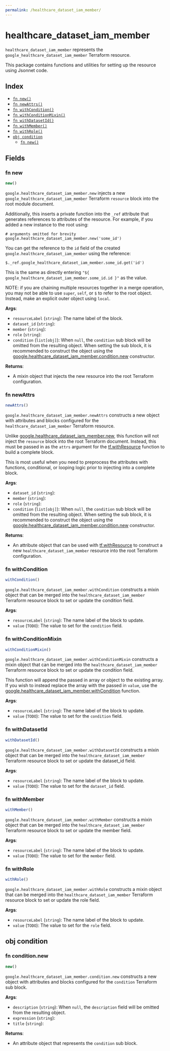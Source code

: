 ```yaml
---
permalink: /healthcare_dataset_iam_member/
---
```


# healthcare_dataset_iam_member

`healthcare_dataset_iam_member` represents the `google_healthcare_dataset_iam_member` Terraform resource.



This package contains functions and utilities for setting up the resource using Jsonnet code.


## Index

* [`fn new()`](#fn-new)
* [`fn newAttrs()`](#fn-newattrs)
* [`fn withCondition()`](#fn-withcondition)
* [`fn withConditionMixin()`](#fn-withconditionmixin)
* [`fn withDatasetId()`](#fn-withdatasetid)
* [`fn withMember()`](#fn-withmember)
* [`fn withRole()`](#fn-withrole)
* [`obj condition`](#obj-condition)
  * [`fn new()`](#fn-conditionnew)

## Fields

### fn new

```ts
new()
```


`google.healthcare_dataset_iam_member.new` injects a new `google_healthcare_dataset_iam_member` Terraform `resource`
block into the root module document.

Additionally, this inserts a private function into the `_ref` attribute that generates references to attributes of the
resource. For example, if you added a new instance to the root using:

    # arguments omitted for brevity
    google.healthcare_dataset_iam_member.new('some_id')

You can get the reference to the `id` field of the created `google.healthcare_dataset_iam_member` using the reference:

    $._ref.google_healthcare_dataset_iam_member.some_id.get('id')

This is the same as directly entering `"${ google_healthcare_dataset_iam_member.some_id.id }"` as the value.

NOTE: if you are chaining multiple resources together in a merge operation, you may not be able to use `super`, `self`,
or `$` to refer to the root object. Instead, make an explicit outer object using `local`.

**Args**:
  - `resourceLabel` (`string`): The name label of the block.
  - `dataset_id` (`string`): 
  - `member` (`string`): 
  - `role` (`string`): 
  - `condition` (`list[obj]`):  When `null`, the `condition` sub block will be omitted from the resulting object. When setting the sub block, it is recommended to construct the object using the [google.healthcare_dataset_iam_member.condition.new](#fn-healthcaredatasetiammemberconditionnew) constructor.

**Returns**:
- A mixin object that injects the new resource into the root Terraform configuration.


### fn newAttrs

```ts
newAttrs()
```


`google.healthcare_dataset_iam_member.newAttrs` constructs a new object with attributes and blocks configured for the `healthcare_dataset_iam_member`
Terraform resource.

Unlike [google.healthcare_dataset_iam_member.new](#fn-healthcaredatasetiammembernew), this function will not inject the `resource`
block into the root Terraform document. Instead, this must be passed in as the `attrs` argument for the
[tf.withResource](https://github.com/tf-libsonnet/core/tree/main/docs#fn-withresource) function to build a complete block.

This is most useful when you need to preprocess the attributes with functions, conditional, or looping logic prior to
injecting into a complete block.

**Args**:
  - `dataset_id` (`string`): 
  - `member` (`string`): 
  - `role` (`string`): 
  - `condition` (`list[obj]`):  When `null`, the `condition` sub block will be omitted from the resulting object. When setting the sub block, it is recommended to construct the object using the [google.healthcare_dataset_iam_member.condition.new](#fn-healthcaredatasetiammemberconditionnew) constructor.

**Returns**:
  - An attribute object that can be used with [tf.withResource](https://github.com/tf-libsonnet/core/tree/main/docs#fn-withresource) to construct a new `healthcare_dataset_iam_member` resource into the root Terraform configuration.


### fn withCondition

```ts
withCondition()
```

`google.healthcare_dataset_iam_member.withCondition` constructs a mixin object that can be merged into the `healthcare_dataset_iam_member`
Terraform resource block to set or update the condition field.



**Args**:
  - `resourceLabel` (`string`): The name label of the block to update.
  - `value` (`TODO`): The value to set for the `condition` field.


### fn withConditionMixin

```ts
withConditionMixin()
```

`google.healthcare_dataset_iam_member.withConditionMixin` constructs a mixin object that can be merged into the `healthcare_dataset_iam_member`
Terraform resource block to set or update the condition field.

This function will append the passed in array or object to the existing array. If you wish
to instead replace the array with the passed in `value`, use the [google.healthcare_dataset_iam_member.withCondition](TODO)
function.


**Args**:
  - `resourceLabel` (`string`): The name label of the block to update.
  - `value` (`TODO`): The value to set for the `condition` field.


### fn withDatasetId

```ts
withDatasetId()
```

`google.healthcare_dataset_iam_member.withDatasetId` constructs a mixin object that can be merged into the `healthcare_dataset_iam_member`
Terraform resource block to set or update the dataset_id field.



**Args**:
  - `resourceLabel` (`string`): The name label of the block to update.
  - `value` (`TODO`): The value to set for the `dataset_id` field.


### fn withMember

```ts
withMember()
```

`google.healthcare_dataset_iam_member.withMember` constructs a mixin object that can be merged into the `healthcare_dataset_iam_member`
Terraform resource block to set or update the member field.



**Args**:
  - `resourceLabel` (`string`): The name label of the block to update.
  - `value` (`TODO`): The value to set for the `member` field.


### fn withRole

```ts
withRole()
```

`google.healthcare_dataset_iam_member.withRole` constructs a mixin object that can be merged into the `healthcare_dataset_iam_member`
Terraform resource block to set or update the role field.



**Args**:
  - `resourceLabel` (`string`): The name label of the block to update.
  - `value` (`TODO`): The value to set for the `role` field.


## obj condition



### fn condition.new

```ts
new()
```


`google.healthcare_dataset_iam_member.condition.new` constructs a new object with attributes and blocks configured for the `condition`
Terraform sub block.



**Args**:
  - `description` (`string`):  When `null`, the `description` field will be omitted from the resulting object.
  - `expression` (`string`): 
  - `title` (`string`): 

**Returns**:
  - An attribute object that represents the `condition` sub block.
